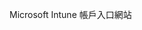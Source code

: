 <Token xmlns:xlink="http://www.w3.org/1999/xlink">Microsoft Intune 帳戶入口網站</Token>

<!--HONumber=May16_HO2-->


